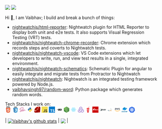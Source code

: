 ![](https://komarev.com/ghpvc/?username=vaibhavsingh97&color=green)
![](https://hit.yhype.me/github/profile?user_id=8705386)

Hi 👋, I am Vaibhav; I build and break a bunch of things:

- [nightwatchjs/html-reporter](https://github.com/nightwatchjs/html-reporter): Nightwatch plugin for HTML Reporter to display both unit and e2e tests. It also supports Visual Regression Testing (VRT) tests.
- [nightwatchjs/nightwatch-chrome-recorder](https://github.com/nightwatchjs/nightwatch-chrome-recorder): Chrome extension which records steps and coverts to Nightwatch tests. 
- [nightwatchjs/nightwatch-vscode](https://github.com/nightwatchjs/nightwatch-vscode): VS Code extensions which let developers to write, run, and view test results in a single, integrated environment.
- [nightwatchjs/nightwatch-schematics](https://github.com/nightwatchjs/nightwatch-schematics): Schematic Plugin for angular to easily integrate and migrate tests from Protractor to Nightwatch
- [nightwatchjs/nightwatch](https://github.com/nightwatchjs/nightwatch): Nightwatch is an integrated testing framework powered by Node.js.
- [vaibhavsingh97/random-word](https://github.com/vaibhavsingh97/random-word): Python package which generates random words.

Tech Stacks I work on:  
<code><img height="20" alt="html5" src="https://raw.githubusercontent.com/github/explore/80688e429a7d4ef2fca1e82350fe8e3517d3494d/topics/html/html.png"></code>
<code><img height="20" alt="css3" src="https://raw.githubusercontent.com/github/explore/80688e429a7d4ef2fca1e82350fe8e3517d3494d/topics/css/css.png"></code>
<code><img height="20" alt="sass" src="https://raw.githubusercontent.com/github/explore/80688e429a7d4ef2fca1e82350fe8e3517d3494d/topics/sass/sass.png"></code>
<code><img height="20" alt="python" src="https://raw.githubusercontent.com/github/explore/80688e429a7d4ef2fca1e82350fe8e3517d3494d/topics/python/python.png"></code>
<code><img height="20" alt="ruby" src="https://raw.githubusercontent.com/github/explore/80688e429a7d4ef2fca1e82350fe8e3517d3494d/topics/ruby/ruby.png"></code>
<code><img height="20" alt="javascript" src="https://raw.githubusercontent.com/github/explore/80688e429a7d4ef2fca1e82350fe8e3517d3494d/topics/javascript/javascript.png"></code>
<code><img height="20" alt="typescript" src="https://raw.githubusercontent.com/github/explore/80688e429a7d4ef2fca1e82350fe8e3517d3494d/topics/typescript/typescript.png"></code>
<code><img height="20" alt="go" src="https://raw.githubusercontent.com/github/explore/ac0b33cc8936c152bc0dacf91436f8099a5413c9/topics/go/go.png"></code>
<code><img height="20" alt="nodejs" src="https://raw.githubusercontent.com/github/explore/80688e429a7d4ef2fca1e82350fe8e3517d3494d/topics/nodejs/nodejs.png"></code>
<code><img height="20" alt="react" src="https://raw.githubusercontent.com/github/explore/80688e429a7d4ef2fca1e82350fe8e3517d3494d/topics/react/react.png"></code>
<code><img height="20" alt="redux" src="https://raw.githubusercontent.com/github/explore/80688e429a7d4ef2fca1e82350fe8e3517d3494d/topics/redux/redux.png"></code>
<code><img height="20" alt="gulp" src="https://raw.githubusercontent.com/github/explore/80688e429a7d4ef2fca1e82350fe8e3517d3494d/topics/gulp/gulp.png"></code>
<code><img height="20" alt="ruby on rails" src="https://raw.githubusercontent.com/github/explore/80688e429a7d4ef2fca1e82350fe8e3517d3494d/topics/rails/rails.png"></code>
<code><img height="20" alt="bash" src="https://raw.githubusercontent.com/github/explore/80688e429a7d4ef2fca1e82350fe8e3517d3494d/topics/bash/bash.png"></code>
<code><img height="20" alt="mysql" src="https://raw.githubusercontent.com/github/explore/80688e429a7d4ef2fca1e82350fe8e3517d3494d/topics/mysql/mysql.png"></code>
<code><img height="20" alt="aws" src="https://raw.githubusercontent.com/github/explore/fbceb94436312b6dacde68d122a5b9c7d11f9524/topics/aws/aws.png"></code>
<code><img height="20" alt="docker" src="https://raw.githubusercontent.com/github/explore/80688e429a7d4ef2fca1e82350fe8e3517d3494d/topics/docker/docker.png"></code>
<code><img height="20" alt="kubernetes" src="https://raw.githubusercontent.com/github/explore/01ea2a586e5da744792d0ccfce2f68b861f29301/topics/kubernetes/kubernetes.png"></code>

| <a href="https://github.com/vaibhavsingh97/github-readme-stats"><img align="center" src="https://github-readme-stats.vercel.app/api?username=vaibhavsingh97&show_icons=true&include_all_commits=true&theme=buefy&hide_border=true" alt="Vaibhav's github stats" /></a> | <a href="https://github.com/vaibhavsingh97/github-readme-stats"><img align="center" src="https://github-readme-stats.vercel.app/api/top-langs/?username=vaibhavsingh97&layout=compact&theme=buefy&hide_border=true" /></a> |

<!--
**vaibhavsingh97/vaibhavsingh97** is a ✨ _special_ ✨ repository because its `README.md` (this file) appears on your GitHub profile.

Here are some ideas to get you started:

- 🔭 I’m currently working on ...
- 🌱 I’m currently learning ...
- 👯 I’m looking to collaborate on ...
- 🤔 I’m looking for help with ...
- 💬 Ask me about ...
- 📫 How to reach me: ...
- 😄 Pronouns: ...
- ⚡ Fun fact: ...
-->
